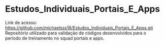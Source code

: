 # Estudos_Individuais_Portais_E_Apps
Link de acesso: https://github.com/michaelsss16/Estudos_Individuais_Portais_E_Apps.git
Repositório utilizado para validação de códigos desenvolvidos para o período de treinamento no squad portais e apps.
